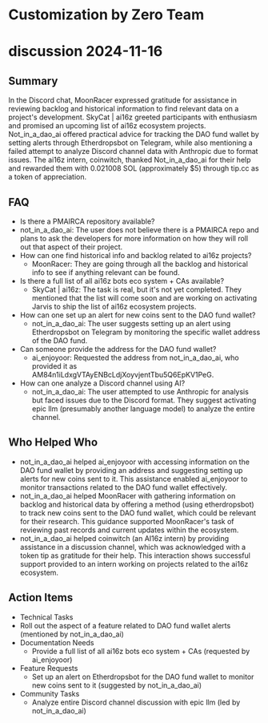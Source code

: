 # Customization by Zero Team

# discussion 2024-11-16

## Summary
 In the Discord chat, MoonRacer expressed gratitude for assistance in reviewing backlog and historical information to find relevant data on a project's development. SkyCat | ai16z greeted participants with enthusiasm and promised an upcoming list of ai16z ecosystem projects. Not_in_a_dao_ai offered practical advice for tracking the DAO fund wallet by setting alerts through Etherdropsbot on Telegram, while also mentioning a failed attempt to analyze Discord channel data with Anthropic due to format issues. The ai16z intern, coinwitch, thanked Not_in_a_dao_ai for their help and rewarded them with 0.021008 SOL (approximately $5) through tip.cc as a token of appreciation.

## FAQ
 - Is there a PMAIRCA repository available?
  - not_in_a_dao_ai: The user does not believe there is a PMAIRCA repo and plans to ask the developers for more information on how they will roll out that aspect of their project.
- How can one find historical info and backlog related to ai16z projects?
  - MoonRacer: They are going through all the backlog and historical info to see if anything relevant can be found.
- Is there a full list of all ai16z bots eco system + CAs available?
  - SkyCat | ai16z: The task is real, but it's not yet completed. They mentioned that the list will come soon and are working on activating Jarvis to ship the list of ai16z ecosystem projects.
- How can one set up an alert for new coins sent to the DAO fund wallet?
  - not_in_a_dao_ai: The user suggests setting up an alert using Etherdropsbot on Telegram by monitoring the specific wallet address of the DAO fund.
- Can someone provide the address for the DAO fund wallet?
  - ai_enjoyoor: Requested the address from not_in_a_dao_ai, who provided it as AM84n1iLdxgVTAyENBcLdjXoyvjentTbu5Q6EpKV1PeG.
- How can one analyze a Discord channel using AI?
  - not_in_a_dao_ai: The user attempted to use Anthropic for analysis but faced issues due to the Discord format. They suggest activating epic llm (presumably another language model) to analyze the entire channel.

## Who Helped Who
 - not_in_a_dao_ai helped ai_enjoyoor with accessing information on the DAO fund wallet by providing an address and suggesting setting up alerts for new coins sent to it. This assistance enabled ai_enjoyoor to monitor transactions related to the DAO fund wallet effectively.
- not_in_a_dao_ai helped MoonRacer with gathering information on backlog and historical data by offering a method (using etherdropsbot) to track new coins sent to the DAO fund wallet, which could be relevant for their research. This guidance supported MoonRacer's task of reviewing past records and current updates within the ecosystem.
- not_in_a_dao_ai helped coinwitch (an AI16z intern) by providing assistance in a discussion channel, which was acknowledged with a token tip as gratitude for their help. This interaction shows successful support provided to an intern working on projects related to the ai16z ecosystem.

## Action Items
 - Technical Tasks
  - Roll out the aspect of a feature related to DAO fund wallet alerts (mentioned by not_in_a_dao_ai)
- Documentation Needs
  - Provide a full list of all ai16z bots eco system + CAs (requested by ai_enjoyoor)
- Feature Requests
  - Set up an alert on Etherdropsbot for the DAO fund wallet to monitor new coins sent to it (suggested by not_in_a_dao_ai)
- Community Tasks
  - Analyze entire Discord channel discussion with epic llm (led by not_in_a_dao_ai)

